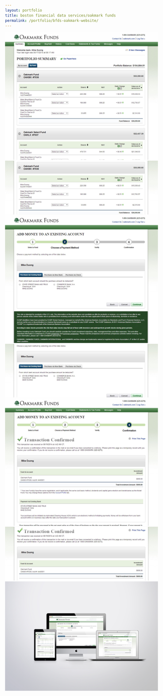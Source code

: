```yaml
---
layout: portfolio
title: boston financial data services/oakmark funds
permalink: /portfolio/bfds-oakmark-website/
---
```


<img src="/img/full/bfds/oak/full-bfds-oak-page1.png">

<img src="/img/full/bfds/oak/full-bfds-oak-page2.png">

<img src="/img/full/bfds/oak/full-bfds-oak-page3.png">

<img src="/img/full/bfds/oak/full-bfds-oak-page4.png">

<img src="/img/full/bfds/oak/full-bfds-oak-page5.png">

<img src="/img/full/bfds/oak/full-bfds-oak-page6.png">

<img src="/img/full/bfds/oak/full-bfds-oak-set.png">